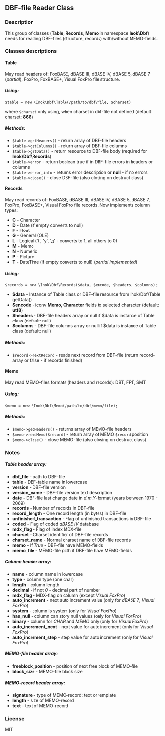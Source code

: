 ## DBF-file Reader Class

### Description
This group of classes (**Table**, **Records**, **Memo** in namespace **Inok\Dbf**) needs for reading DBF-files (structure, records) with/without MEMO-fields.

### Classes descriptions
#### Table
May read headers of: FoxBASE, dBASE III, dBASE IV, dBASE 5, dBASE 7 (*partial*), FoxPro, FoxBASE+, Visual FoxPro file structure.

##### Using: 
```
$table = new \Inok\Dbf\Table(/path/to/dbf/file, $charset);
```
where `$charset` only using, when charset in dbf-file not defined (default charset: **866**)

##### Methods:
   * ```$table->getHeaders()``` - return array of DBF-file headers
   * ```$table->getColumns()``` - return array of DBF-file columns
   * ```$table->getData()``` - return resource to DBF-file body (required for **Inok\Dbf\Records**)
   * ```$table->error``` - return boolean true if in DBF-file errors in headers or columns
   * ```$table->error_info``` - returns error description or **null** - if no errors
   * ```$table->close()``` - close DBF-file (also closing on destruct class)
      
#### Records
May read records of: FoxBASE, dBASE III, dBASE IV, dBASE 5, dBASE 7, FoxPro, FoxBASE+, Visual FoxPro file records. Now implements column types:
* **C** - Character
* **D** - Date (if empty converts to null)
* **F** - Float
* **G** - General (OLE)
* **L** - Logical ('t', 'y', 'д' - converts to 1, all others to 0)
* **M** - Memo 
* **N** - Numeric
* **P** - Picture
* **T** - DateTime  (if empty converts to null) (*partial implemented*)

##### Using: 
```
$records = new \Inok\Dbf\Records($data, $encode, $headers, $columns);
```
* **$data** - Instance of Table class or DBF-file resource from Inok\Dbf\Table getData()
* **$encode** - iconv **Memo, Character** fields to selected character (default: **utf8**)
* **$headers** - DBF-file headers array or null if $data is instance of Table class (default: null)
* **$columns** - DBF-file columns array or null if $data is instance of Table class (default: null)

##### Methods:
   * ```$record->nextRecord``` - reads next record from DBF-file (return record-array or false - if records finished)
   
#### Memo
May read MEMO-files formats (headers and records): DBT, FPT, SMT

##### Using:
```
$memo = new \Inok\Dbf\Memo(/path/to/dbf/memo/file);
```

##### Methods:
   * ```$memo->getHeaders()``` - returns array of MEMO-file headers
   * ```$memo->readMemo($record)``` - return array of MEMO ```$record``` position
   * ```$memo->close()``` - close MEMO-file (also closing on destruct class)
   
### Notes

##### Table header array:
* **dbf_file** - path to DBF-file
* **table** - DBF-table name in lowercase
* **version** - DBF-file version
* **version_name** - DBF-file version text description
* **date** - DBF-file last change date in *d.m.Y*-format (years between 1970 - 2069)
* **records** - Number of records in DBF-file
* **record_length** - One record length (in bytes) in DBF-file
* **unfinished_transaction** - Flag of unfinished transactions in DBF-file
* **coded** - Flag of coded *dBASE IV* database
* **mdx_flag** - Flag of index MDX-file
* **charset** - Charset identifier of DBF-file records
* **charset_name** - Normal charset name of DBF-file records
* **memo** - If *True* - DBF-file have MEMO-fields
* **memo_file** - MEMO-file path if DBF-file have MEMO-fields

##### Column header array:
* **name** - column name in lowercase
* **type** - column type (one char)
* **length** - column length
* **decimal** - if not *0* - decimal part of number
* **mdx_flag** - MDX-flag on column (except *Visual FoxPro*)
* **auto_increment** - next auto increment value (only for *dBASE 7*, *Visual FoxPro*)
* **system** - column is system (only for *Visual FoxPro*)
* **has_null** - column can story null values (only for *Visual FoxPro*)
* **binary** - column for *CHAR* and *MEMO* only (only for *Visual FoxPro*)
* **auto_increment_next** - next value for auto increment (only for *Visual FoxPro*)
* **auto_increment_step** - step value for auto increment (only for *Visual FoxPro*)

##### MEMO-file header array:
* **freeblock_position** - position of next free block of MEMO-file
* **block_size** - MEMO-file block size

##### MEMO-record header array:
* **signature** - type of MEMO-record: text or template
* **length** - size of MEMO-record
* **text** - text of MEMO-record

### License
MIT 
